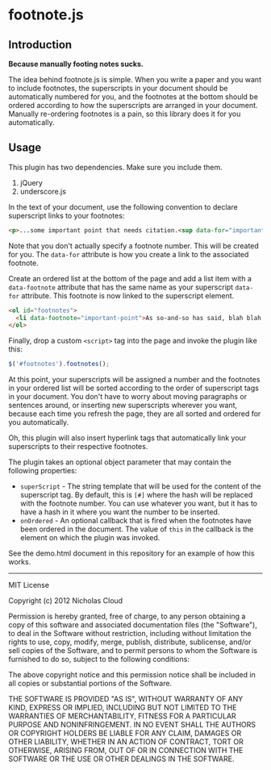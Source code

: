 # footnote.js #

## Introduction ##

__Because manually footing notes sucks.__

The idea behind footnote.js is simple.  When you write a paper and you want to include footnotes, the superscripts in your document should be automatically numbered for you, and the footnotes at the bottom should be ordered according to how the superscripts are arranged in your document.  Manually re-ordering footnotes is a pain, so this library does it for you automatically.

## Usage ##

This plugin has two dependencies.  Make sure you include them.

1. jQuery
2. underscore.js

In the text of your document, use the following convention to declare superscript links to your footnotes:

```html
<p>...some important point that needs citation.<sup data-for="important-point"></sup></p>
```

Note that you don't actually specify a footnote number. This will be created for you.  The `data-for` attribute is how you create a link to the associated footnote.

Create an ordered list at the bottom of the page and add a list item with a `data-footnote` attribute that has the same name as your superscript `data-for` attribute.  This footnote is now linked to the superscript element.

```html
<ol id="footnotes">
  <li data-footnote="important-point">As so-and-so has said, blah blah.</li>
</ol>
```

Finally, drop a custom `<script>` tag into the page and invoke the plugin like this:

```javascript
$('#footnotes').footnotes();
```

At this point, your superscripts will be assigned a number and the footnotes in your ordered list will be sorted according to the order of superscript tags in your document.  You don't have to worry about moving paragraphs or sentences around, or inserting new superscripts wherever you want, because each time you refresh the page, they are all sorted and ordered for you automatically.

Oh, this plugin will also insert hyperlink tags that automatically link your superscripts to their respective footnotes.

The plugin takes an optional object parameter that may contain the following properties:

- `superScript` - The string template that will be used for the content of the superscript tag. By default, this is `[#]` where the hash will be replaced with the footnote number. You can use whatever you want, but it has to have a hash in it where you want the number to be inserted.
- `onOrdered` - An optional callback that is fired when the footnotes have been ordered in the document.  The value of `this` in the callback is the element on which the plugin was invoked.

See the demo.html document in this repository for an example of how this works.

-----

MIT License

Copyright (c) 2012 Nicholas Cloud

Permission is hereby granted, free of charge, to any person obtaining a copy of this software and associated documentation files (the "Software"), to deal in the Software without restriction, including without limitation the rights to use, copy, modify, merge, publish, distribute, sublicense, and/or sell copies of the Software, and to permit persons to whom the Software is furnished to do so, subject to the following conditions:

The above copyright notice and this permission notice shall be included in all copies or substantial portions of the Software.

THE SOFTWARE IS PROVIDED "AS IS", WITHOUT WARRANTY OF ANY KIND, EXPRESS OR IMPLIED, INCLUDING BUT NOT LIMITED TO THE WARRANTIES OF MERCHANTABILITY, FITNESS FOR A PARTICULAR PURPOSE AND NONINFRINGEMENT. IN NO EVENT SHALL THE AUTHORS OR COPYRIGHT HOLDERS BE LIABLE FOR ANY CLAIM, DAMAGES OR OTHER LIABILITY, WHETHER IN AN ACTION OF CONTRACT, TORT OR OTHERWISE, ARISING FROM, OUT OF OR IN CONNECTION WITH THE SOFTWARE OR THE USE OR OTHER DEALINGS IN THE SOFTWARE.